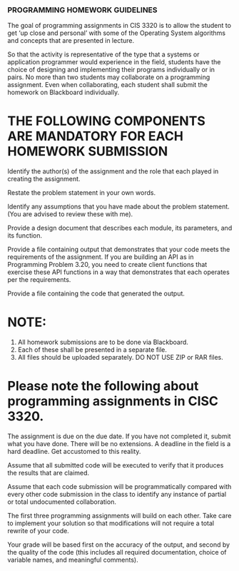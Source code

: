 ### PROGRAMMING HOMEWORK GUIDELINES 

The goal of programming assignments in CIS 3320 is to allow the student to get ‘up close and personal’ with some of the Operating System algorithms and concepts that are presented in lecture. 

So that the activity is representative of the type that a systems or application programmer would experience in the field, students have the choice of designing and implementing their programs individually or in pairs.  No more than two students may collaborate on a programming assignment. Even when collaborating, each student shall submit the homework on Blackboard individually. 

# THE FOLLOWING COMPONENTS ARE MANDATORY FOR EACH HOMEWORK SUBMISSION 

Identify the author(s) of the assignment and the role that each played in creating the assignment.  

Restate the problem statement in your own words.  

Identify any assumptions that you have made about the problem statement. (You are advised to review these with me). 

Provide a design document that describes each module, its parameters, and its function.  

Provide a file containing output that demonstrates that your code meets the requirements of the assignment. If you are building an API as in Programming Problem 3.20, you need to create client functions that exercise these API functions in a way that demonstrates that each operates per the requirements. 

Provide a file containing the code that generated the output. 

 

# NOTE:  
1. All homework submissions are to be done via Blackboard.  
2. Each of these shall be presented in a separate file.  
3. All files should be uploaded separately. DO NOT USE ZIP or RAR files.  

 

# Please note the following about programming assignments in CISC 3320. 

The assignment is due on the due date. If you have not completed it, submit what you have done. There will be no extensions. A deadline in the field is a hard deadline. Get accustomed to this reality. 

Assume that all submitted code will be executed to verify that it produces the results that are claimed.  

Assume that each code submission will be programmatically compared with every other code submission in the class to identify any instance of partial or total undocumented collaboration.  

The first three programming assignments will build on each other. Take care to implement your solution so that modifications will not require a total rewrite of your code.  

Your grade will be based first on the accuracy of the output, and second by the quality of the code (this includes all required documentation, choice of variable names, and meaningful comments). 
